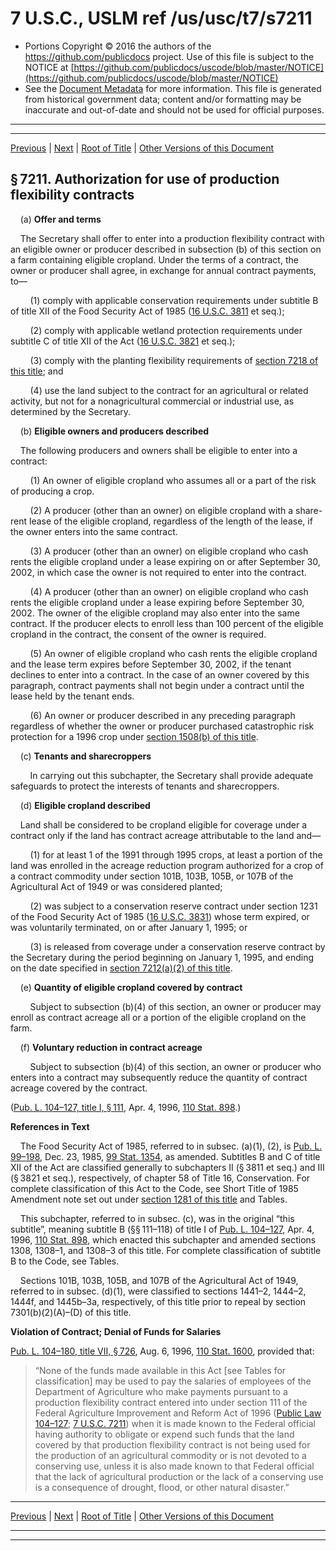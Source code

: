 ---
---

# 7 U.S.C., USLM ref /us/usc/t7/s7211

* Portions Copyright © 2016 the authors of the https://github.com/publicdocs project.
  Use of this file is subject to the NOTICE at [https://github.com/publicdocs/uscode/blob/master/NOTICE](https://github.com/publicdocs/uscode/blob/master/NOTICE)
* See the [Document Metadata](././../../../../..//README.md) for more information.
  This file is generated from historical government data; content and/or formatting may be inaccurate and out-of-date and should not be used for official purposes.

----------
----------

[Previous](./../../../../..//us/usc/t7/ch100/schII/m__us_usc_t7_ch100_schII.md) | [Next](./../../../../..//us/usc/t7/ch100/schII/m__us_usc_t7_s7212.md) | [Root of Title](./../../../../../) | [Other Versions of this Document](https://publicdocs.github.io/go/links?ns=uslm&ref=%2Fus%2Fusc%2Ft7%2Fs7211)

## § 7211. Authorization for use of production flexibility contracts

    (a) __Offer and terms__ 

    The Secretary shall offer to enter into a production flexibility contract with an eligible owner or producer described in subsection (b) of this section on a farm containing eligible cropland. Under the terms of a contract, the owner or producer shall agree, in exchange for annual contract payments, to—

        (1) comply with applicable conservation requirements under subtitle B of title XII of the Food Security Act of 1985 ([16 U.S.C. 3811][/us/usc/t16/s3811] et seq.);

        (2) comply with applicable wetland protection requirements under subtitle C of title XII of the Act ([16 U.S.C. 3821][/us/usc/t16/s3821] et seq.);

        (3) comply with the planting flexibility requirements of [section 7218 of this title][/us/usc/t7/s7218]; and

        (4) use the land subject to the contract for an agricultural or related activity, but not for a nonagricultural commercial or industrial use, as determined by the Secretary.

    (b) __Eligible owners and producers described__ 

    The following producers and owners shall be eligible to enter into a contract:

        (1) An owner of eligible cropland who assumes all or a part of the risk of producing a crop.

        (2) A producer (other than an owner) on eligible cropland with a share-rent lease of the eligible cropland, regardless of the length of the lease, if the owner enters into the same contract.

        (3) A producer (other than an owner) on eligible cropland who cash rents the eligible cropland under a lease expiring on or after September 30, 2002, in which case the owner is not required to enter into the contract.

        (4) A producer (other than an owner) on eligible cropland who cash rents the eligible cropland under a lease expiring before September 30, 2002. The owner of the eligible cropland may also enter into the same contract. If the producer elects to enroll less than 100 percent of the eligible cropland in the contract, the consent of the owner is required.

        (5) An owner of eligible cropland who cash rents the eligible cropland and the lease term expires before September 30, 2002, if the tenant declines to enter into a contract. In the case of an owner covered by this paragraph, contract payments shall not begin under a contract until the lease held by the tenant ends.

        (6) An owner or producer described in any preceding paragraph regardless of whether the owner or producer purchased catastrophic risk protection for a 1996 crop under [section 1508(b) of this title][/us/usc/t7/s1508/b].

    (c) __Tenants and sharecroppers__ 

        In carrying out this subchapter, the Secretary shall provide adequate safeguards to protect the interests of tenants and sharecroppers.

    (d) __Eligible cropland described__ 

    Land shall be considered to be cropland eligible for coverage under a contract only if the land has contract acreage attributable to the land and—

        (1) for at least 1 of the 1991 through 1995 crops, at least a portion of the land was enrolled in the acreage reduction program authorized for a crop of a contract commodity under section 101B, 103B, 105B, or 107B of the Agricultural Act of 1949 or was considered planted;

        (2) was subject to a conservation reserve contract under section 1231 of the Food Security Act of 1985 ([16 U.S.C. 3831][/us/usc/t16/s3831]) whose term expired, or was voluntarily terminated, on or after January 1, 1995; or

        (3) is released from coverage under a conservation reserve contract by the Secretary during the period beginning on January 1, 1995, and ending on the date specified in [section 7212(a)(2) of this title][/us/usc/t7/s7212/a/2].

    (e) __Quantity of eligible cropland covered by contract__ 

        Subject to subsection (b)(4) of this section, an owner or producer may enroll as contract acreage all or a portion of the eligible cropland on the farm.

    (f) __Voluntary reduction in contract acreage__ 

        Subject to subsection (b)(4) of this section, an owner or producer who enters into a contract may subsequently reduce the quantity of contract acreage covered by the contract.

([Pub. L. 104–127, title I, § 111][/us/pl/104/127/s111], Apr. 4, 1996, [110 Stat. 898][/us/stat/110/898].)

 __References in Text__ 

    The Food Security Act of 1985, referred to in subsec. (a)(1), (2), is [Pub. L. 99–198][/us/pl/99/198], Dec. 23, 1985, [99 Stat. 1354][/us/stat/99/1354], as amended. Subtitles B and C of title XII of the Act are classified generally to subchapters II (§ 3811 et seq.) and III (§ 3821 et seq.), respectively, of chapter 58 of Title 16, Conservation. For complete classification of this Act to the Code, see Short Title of 1985 Amendment note set out under [section 1281 of this title][/us/usc/t7/s1281] and Tables.

    This subchapter, referred to in subsec. (c), was in the original “this subtitle”, meaning subtitle B (§§ 111–118) of title I of [Pub. L. 104–127][/us/pl/104/127], Apr. 4, 1996, [110 Stat. 898][/us/stat/110/898], which enacted this subchapter and amended sections 1308, 1308–1, and 1308–3 of this title. For complete classification of subtitle B to the Code, see Tables.

    Sections 101B, 103B, 105B, and 107B of the Agricultural Act of 1949, referred to in subsec. (d)(1), were classified to sections 1441–2, 1444–2, 1444f, and 1445b–3a, respectively, of this title prior to repeal by section 7301(b)(2)(A)–(D) of this title.

 __Violation of Contract; Denial of Funds for Salaries__ 

[Pub. L. 104–180, title VII, § 726][/us/pl/104/180/s726], Aug. 6, 1996, [110 Stat. 1600][/us/stat/110/1600], provided that: 

> “None of the funds made available in this Act \[see Tables for classification\] may be used to pay the salaries of employees of the Department of Agriculture who make payments pursuant to a production flexibility contract entered into under section 111 of the Federal Agriculture Improvement and Reform Act of 1996 ([Public Law 104–127][/us/pl/104/127]; [7 U.S.C. 7211][/us/usc/t7/s7211]) when it is made known to the Federal official having authority to obligate or expend such funds that the land covered by that production flexibility contract is not being used for the production of an agricultural commodity or is not devoted to a conserving use, unless it is also made known to that Federal official that the lack of agricultural production or the lack of a conserving use is a consequence of drought, flood, or other natural disaster.”

----------

[Previous](./../../../../..//us/usc/t7/ch100/schII/m__us_usc_t7_ch100_schII.md) | [Next](./../../../../..//us/usc/t7/ch100/schII/m__us_usc_t7_s7212.md) | [Root of Title](./../../../../../) | [Other Versions of this Document](https://publicdocs.github.io/go/links?ns=uslm&ref=%2Fus%2Fusc%2Ft7%2Fs7211)

----------
----------

[/us/usc/t16/s3811]: https://publicdocs.github.io/go/links?ns=uslm&ref=%2Fus%2Fusc%2Ft16%2Fs3811
[/us/usc/t16/s3821]: https://publicdocs.github.io/go/links?ns=uslm&ref=%2Fus%2Fusc%2Ft16%2Fs3821
[/us/usc/t7/s7218]: https://publicdocs.github.io/go/links?ns=uslm&ref=%2Fus%2Fusc%2Ft7%2Fs7218
[/us/usc/t7/s1508/b]: https://publicdocs.github.io/go/links?ns=uslm&ref=%2Fus%2Fusc%2Ft7%2Fs1508%2Fb
[/us/usc/t16/s3831]: https://publicdocs.github.io/go/links?ns=uslm&ref=%2Fus%2Fusc%2Ft16%2Fs3831
[/us/usc/t7/s7212/a/2]: https://publicdocs.github.io/go/links?ns=uslm&ref=%2Fus%2Fusc%2Ft7%2Fs7212%2Fa%2F2
[/us/pl/104/127/s111]: https://publicdocs.github.io/go/links?ns=uslm&ref=%2Fus%2Fpl%2F104%2F127%2Fs111
[/us/stat/110/898]: https://publicdocs.github.io/go/links?ns=uslm&ref=%2Fus%2Fstat%2F110%2F898
[/us/pl/99/198]: https://publicdocs.github.io/go/links?ns=uslm&ref=%2Fus%2Fpl%2F99%2F198
[/us/stat/99/1354]: https://publicdocs.github.io/go/links?ns=uslm&ref=%2Fus%2Fstat%2F99%2F1354
[/us/usc/t7/s1281]: https://publicdocs.github.io/go/links?ns=uslm&ref=%2Fus%2Fusc%2Ft7%2Fs1281
[/us/pl/104/127]: https://publicdocs.github.io/go/links?ns=uslm&ref=%2Fus%2Fpl%2F104%2F127
[/us/stat/110/898]: https://publicdocs.github.io/go/links?ns=uslm&ref=%2Fus%2Fstat%2F110%2F898
[/us/pl/104/180/s726]: https://publicdocs.github.io/go/links?ns=uslm&ref=%2Fus%2Fpl%2F104%2F180%2Fs726
[/us/stat/110/1600]: https://publicdocs.github.io/go/links?ns=uslm&ref=%2Fus%2Fstat%2F110%2F1600
[/us/pl/104/127]: https://publicdocs.github.io/go/links?ns=uslm&ref=%2Fus%2Fpl%2F104%2F127
[/us/usc/t7/s7211]: https://publicdocs.github.io/go/links?ns=uslm&ref=%2Fus%2Fusc%2Ft7%2Fs7211


